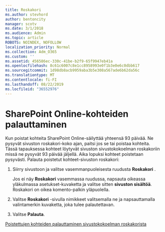 ```yaml
---
title: Roskakori
ms.author: stevhord
author: bentoncity
manager: scotv
ms.date: 3/1/2018
ms.audience: Admin
ms.topic: article
ROBOTS: NOINDEX, NOFOLLOW
localization_priority: Normal
ms.collection: Adm_O365
ms.custom: ''
ms.assetid: 456586ec-330c-41be-b2f9-65f9947eb41a
ms.openlocfilehash: 8c61c6007c8e1cc8958993e0f1b3e0e6c0dbb617
ms.sourcegitcommit: 1d98db8acb9959aba3b5e308a567ade6b62da56c
ms.translationtype: MT
ms.contentlocale: fi-FI
ms.lasthandoff: 08/22/2019
ms.locfileid: "36552976"
---
```

# <a name="restore-items-in-sharepoint-online"></a>SharePoint Online-kohteiden palauttaminen

Kun poistat kohteita SharePoint Online-säilyttää yhteensä 93 päivää. Ne pysyvät sivuston roskakori-koko ajan, paitsi jos se tai poistaa kohteita. Tässä tapauksessa kohteet löytyvät sivuston sivustokokoelman roskakoriin missä ne pysyvät 93 päivää jäljellä. Aika lopuksi kohteet poistetaan pysyvästi. Palauta poistetut kohteet-sivuston roskakori:
  
1. Siirry sivustoon ja valitse vasemmanpuoleisesta ruudusta **Roskakori** . 
    
    Jos ei näy **Roskakori** vasemmassa ruudussa, napsauta oikeassa yläkulmassa asetukset-kuvaketta ja valitse sitten **sivuston sisältöä**. Roskakori on oikea komento-palkin yläpuolella.
    
2. Valitse **Roskakori** -sivulla nimikkeet valitsemalla ne ja napsauttamalla valintamerkin kuvaketta, joka tulee palautettavan. 
    
3. Valitse **Palauta**.
    
[Poistettujen kohteiden palauttaminen sivustokokoelman roskakorista](https://go.microsoft.com/fwlink/?linkid=866439)
  

